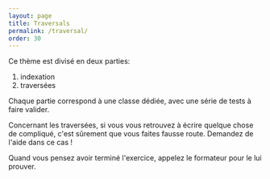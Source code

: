 ```yaml
---
layout: page
title: Traversals
permalink: /traversal/
order: 30
---
```


Ce thème est divisé en deux parties:

 1. indexation
 1. traversées
 
Chaque partie correspond à une classe dédiée, avec une série
de tests à faire valider.

Concernant les traversées, si vous vous retrouvez à écrire quelque chose de compliqué, 
c'est sûrement que vous faites fausse route. Demandez de l'aide dans ce cas !

Quand vous pensez avoir terminé l'exercice, appelez le formateur pour le lui prouver.
